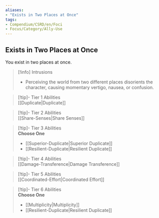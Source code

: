 ```yaml
---
aliases:
- "Exists in Two Places at Once"
tags:
- Compendium/CSRD/en/Foci
- Focus/Category/Ally-Use
---
```


  
## Exists in Two Places at Once  
You exist in two places at once.  

>[!info] Intrusions  
>- Perceiving the world from two different places disorients the character, causing momentary vertigo, nausea, or confusion.  


>[!tip]- Tier 1 Abilities  
> [[Duplicate|Duplicate]]  


>[!tip]- Tier 2 Abilities  
> [[Share-Senses|Share Senses]]  


>[!tip]- Tier 3 Abilities  
> **Choose One**  
>- [[Superior-Duplicate|Superior Duplicate]]  
>- [[Resilient-Duplicate|Resilient Duplicate]]  


>[!tip]- Tier 4 Abilities  
> [[Damage-Transference|Damage Transference]]  


>[!tip]- Tier 5 Abilities  
> [[Coordinated-Effort|Coordinated Effort]]  


>[!tip]- Tier 6 Abilities  
> **Choose One**  
>- [[Multiplicity|Multiplicity]]  
>- [[Resilient-Duplicate|Resilient Duplicate]]
